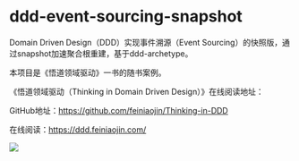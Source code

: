 # ddd-event-sourcing-snapshot
Domain Driven Design（DDD）实现事件溯源（Event Sourcing）的快照版，通过snapshot加速聚合根重建，基于ddd-archetype。

本项目是《悟道领域驱动》一书的随书案例。

《悟道领域驱动（Thinking in Domain Driven Design）》在线阅读地址：

GitHub地址：https://github.com/feiniaojin/Thinking-in-DDD

在线阅读：https://ddd.feiniaojin.com/

![](https://s1.ax1x.com/2023/06/16/pCQu1pV.png)
